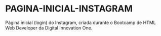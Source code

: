 # PAGINA-INICIAL-INSTAGRAM
Página inicial (login) do Instagram, criada durante o Bootcamp de HTML Web Developer da Digital Innovation One.
